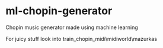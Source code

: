 # ml-chopin-generator
Chopin music generator made using machine learning

For juicy stuff look into train_chopin_midi\midiworld\mazurkas